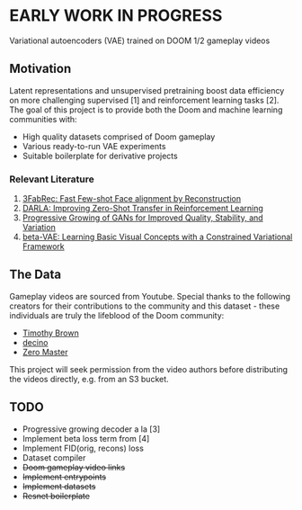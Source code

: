 # EARLY WORK IN PROGRESS

Variational autoencoders (VAE) trained on DOOM 1/2 gameplay videos

## Motivation
Latent representations and unsupervised pretraining boost data efficiency on more challenging supervised [1] and reinforcement learning tasks [2]. The goal of this project is to provide both the Doom and machine learning communities with:
- High quality datasets comprised of Doom gameplay
- Various ready-to-run VAE experiments
- Suitable boilerplate for derivative projects

### Relevant Literature
1. [3FabRec: Fast Few-shot Face alignment by Reconstruction](https://arxiv.org/abs/1911.10448)
2. [DARLA: Improving Zero-Shot Transfer in Reinforcement Learning](https://arxiv.org/abs/1707.08475)
3. [Progressive Growing of GANs for Improved Quality, Stability, and Variation](https://arxiv.org/abs/1710.10196)
4. [beta-VAE: Learning Basic Visual Concepts with a Constrained Variational Framework](https://openreview.net/forum?id=Sy2fzU9gl)

## The Data
Gameplay videos are sourced from Youtube. Special thanks to the following creators for their contributions to the community and this dataset - these individuals are truly the lifeblood of the Doom community:
- [Timothy Brown](https://www.youtube.com/user/mArt1And00m3r11339)
- [decino](https://www.youtube.com/c/decino)
- [Zero Master](https://www.youtube.com/channel/UCiVZWY9LmrJFOg3hWGjyBbw)

This project will seek permission from the video authors before distributing the videos directly, e.g. from an S3 bucket.

## TODO
- Progressive growing decoder a la [3]
- Implement beta loss term from [4]
- Implement FID(orig, recons) loss
- Dataset compiler
- ~~Doom gameplay video links~~
- ~~Implement entrypoints~~
- ~~Implement datasets~~
- ~~Resnet boilerplate~~

